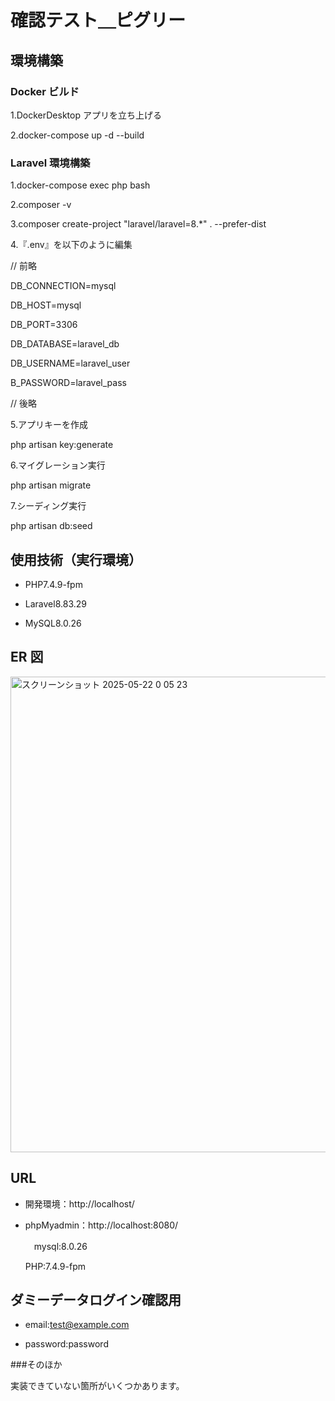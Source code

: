 
# 確認テスト＿ピグリー

## 環境構築

### Docker ビルド

1.DockerDesktop アプリを立ち上げる

2.docker-compose up -d --build

### Laravel 環境構築

1.docker-compose exec php bash

2.composer -v

3.composer create-project "laravel/laravel=8.\*" . --prefer-dist

4.『.env』を以下のように編集

// 前略

DB_CONNECTION=mysql

DB_HOST=mysql

DB_PORT=3306

DB_DATABASE=laravel_db

DB_USERNAME=laravel_user

B_PASSWORD=laravel_pass

// 後略

5.アプリキーを作成

php artisan key:generate

6.マイグレーション実行

php artisan migrate

7.シーディング実行

php artisan db:seed

## 使用技術（実行環境）

+ PHP7.4.9-fpm
  
+ Laravel8.83.29
  
+ MySQL8.0.26

## ER 図


<img width="761" alt="スクリーンショット 2025-05-22 0 05 23" src="https://github.com/user-attachments/assets/bbad5729-4504-4e77-9e51-5558b4ea6020" />


## URL

+ 開発環境：http://localhost/

+ phpMyadmin：http://localhost:8080/

  
  　mysql:8.0.26

   PHP:7.4.9-fpm





## ダミーデータログイン確認用

+ email:test@example.com

+ password:password



###そのほか

実装できていない箇所がいくつかあります。
